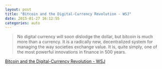 ```yaml
---
layout: post
title: "Bitcoin and the Digital-Currency Revolution - WSJ"
date: 2015-01-27 16:12:55
categories: auto
---
```


> No digital currency will soon dislodge the dollar, but bitcoin is much more than a currency. It is a radically new, decentralized system for managing the way societies exchange value. It is, quite simply, one of the most powerful innovations in finance in 500 years.

 <!-- --> 

[Bitcoin and the Digital-Currency Revolution - WSJ](http://www.wsj.com/articles/the-revolutionary-power-of-digital-currency-1422035061)